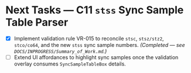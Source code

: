 # Next Tasks — C11 `stss` Sync Sample Table Parser

- [x] Implement validation rule VR-015 to reconcile `stsc`, `stsz/stz2`, `stco/co64`, and the new `stss` sync sample numbers. *(Completed — see `DOCS/INPROGRESS/Summary_of_Work.md`.)*
- [ ] Extend UI affordances to highlight sync samples once the validation overlay consumes `SyncSampleTableBox` details.
